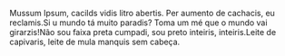 Mussum Ipsum, cacilds vidis litro abertis. Per aumento de cachacis, eu reclamis.Si u mundo tá muito paradis? Toma um mé que o mundo vai girarzis!Não sou faixa preta cumpadi, sou preto inteiris, inteiris.Leite de capivaris, leite de mula manquis sem cabeça.
